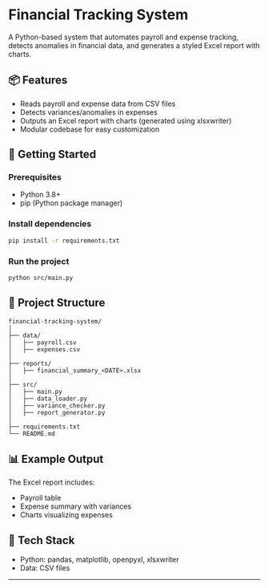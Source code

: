 # Financial Tracking System

A Python-based system that automates payroll and expense tracking, detects anomalies in financial data, and generates a styled Excel report with charts.

## 📦 Features
- Reads payroll and expense data from CSV files
- Detects variances/anomalies in expenses
- Outputs an Excel report with charts (generated using xlsxwriter)
- Modular codebase for easy customization

## 🚀 Getting Started

### Prerequisites
- Python 3.8+
- pip (Python package manager)

### Install dependencies
```bash
pip install -r requirements.txt
```

### Run the project
```bash
python src/main.py
```

## 📂 Project Structure
```
financial-tracking-system/
│
├── data/
│   ├── payroll.csv
│   ├── expenses.csv
│
├── reports/
│   ├── financial_summary_<DATE>.xlsx
│
├── src/
│   ├── main.py
│   ├── data_loader.py
│   ├── variance_checker.py
│   ├── report_generator.py
│
├── requirements.txt
└── README.md
```

## 📊 Example Output
The Excel report includes:
- Payroll table
- Expense summary with variances
- Charts visualizing expenses

## 🔧 Tech Stack
- Python: pandas, matplotlib, openpyxl, xlsxwriter
- Data: CSV files

---
